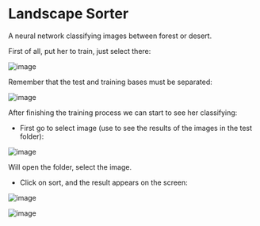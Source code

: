 # Landscape Sorter

A neural network classifying images between forest or desert.

First of all, put her to train, just select there:

![image](https://user-images.githubusercontent.com/48841448/86317890-eff72a80-bc06-11ea-81ea-d83a08b65c4f.png)

Remember that the test and training bases must be separated:

![image](https://user-images.githubusercontent.com/48841448/86318106-76137100-bc07-11ea-9d79-227181120cb5.png)

After finishing the training process we can start to see her classifying:

* First go to select image (use to see the results of the images in the test folder):

![image](https://user-images.githubusercontent.com/48841448/86318261-d9050800-bc07-11ea-8fbc-76267c8d4b76.png)

Will open the folder, select the image.

* Click on sort, and the result appears on the screen:

![image](https://user-images.githubusercontent.com/48841448/86318332-0baf0080-bc08-11ea-9d0b-f6ed0b1f46c5.png)

![image](https://user-images.githubusercontent.com/48841448/86318397-300add00-bc08-11ea-8be1-1b0aad92d22b.png)
